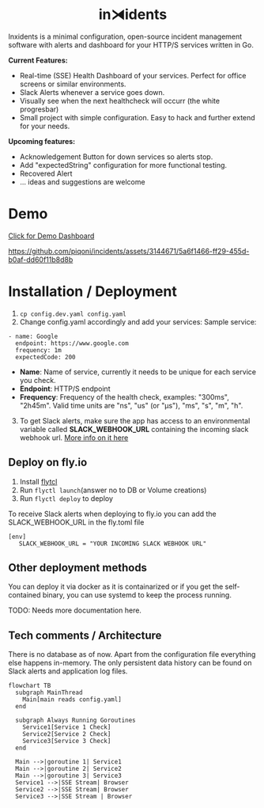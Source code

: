 <h1 align="center"> in⧕idents </h1>

Inxidents is a minimal configuration, open-source incident management software with alerts and dashboard for your HTTP/S services written in Go.

**Current Features:**
- Real-time (SSE) Health Dashboard of your services. Perfect for office screens or similar environments.
- Slack Alerts whenever a service goes down.
- Visually see when the next healthcheck will occurr (the white progresbar)
- Small project with simple configuration. Easy to hack and further extend for your needs.

**Upcoming features:**
- Acknowledgement Button for down services so alerts stop. 
- Add "expectedString" configuration for more functional testing.
- Recovered Alert
- ... ideas and suggestions are welcome

# Demo
[Click for Demo Dashboard](https://incidents.fly.dev/)

https://github.com/piqoni/incidents/assets/3144671/5a6f1466-ff29-455d-b0af-dd60f11b8d8b

# Installation / Deployment
1. ```cp config.dev.yaml config.yaml```
2. Change config.yaml accordingly and add your services:
Sample service: 
```
- name: Google
  endpoint: https://www.google.com
  frequency: 1m
  expectedCode: 200
```
- **Name**: Name of service, currently it needs to be unique for each service you check. 
- **Endpoint**: HTTP/S endpoint
- **Frequency**:  Frequency of the health check, examples: "300ms", "2h45m". Valid time units are "ns", "us" (or "µs"), "ms", "s", "m", "h".
3. To get Slack alerts, make sure the app has access to an environmental variable called **SLACK_WEBHOOK_URL** containing the incoming slack webhook url. [More info on it here](https://api.slack.com/messaging/webhooks)

## Deploy on fly.io
1. Install [flytcl](https://fly.io/docs/hands-on/install-flyctl/)
2. Run ```flyctl launch```(answer no to DB or Volume creations)
3. Run ```flyctl deploy``` to deploy

To receive Slack alerts when deploying to fly.io you can add the SLACK_WEBHOOK_URL in the fly.toml file
```
[env]
   SLACK_WEBHOOK_URL = "YOUR INCOMING SLACK WEBHOOK URL"
```

## Other deployment methods
You can deploy it via docker as it is containarized or if you get the self-contained binary, you can use systemd to keep the process running.

TODO: Needs more documentation here.


## Tech comments / Architecture
There is no database as of now. Apart from the configuration file everything else happens in-memory. The only persistent data history can be found on Slack alerts and application log files. 
```mermaid
flowchart TB
  subgraph MainThread
    Main[main reads config.yaml]
  end

  subgraph Always Running Goroutines
    Service1[Service 1 Check]
    Service2[Service 2 Check]
    Service3[Service 3 Check]
  end

  Main -->|goroutine 1| Service1
  Main -->|goroutine 2| Service2
  Main -->|goroutine 3| Service3
  Service1 -->|SSE Stream| Browser
  Service2 -->|SSE Stream| Browser
  Service3 -->|SSE Stream | Browser
```

